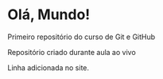 # Olá, Mundo!
 Primeiro repositório do curso de Git e GitHub

 Repositório criado durante aula ao vivo
 
 Linha adicionada no site.
